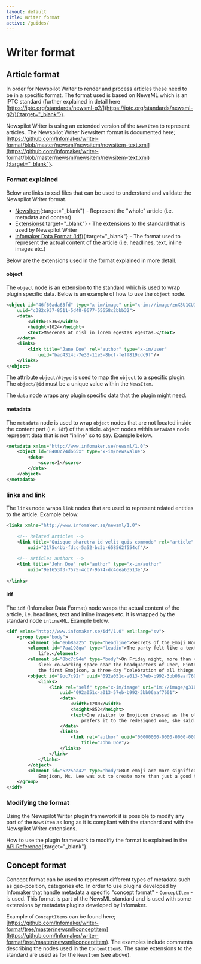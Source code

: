 ```yaml
---
layout: default
title: Writer format
active: /guides/
---
```


# Writer format

## Article format
In order for Newspilot Writer to render and process articles these need to be in a specific format. The format used is based on NewsML which is an IPTC standard (further explained in detail here [https://iptc.org/standards/newsml-g2/](https://iptc.org/standards/newsml-g2/){:target="_blank"}). 

Newspilot Writer is using an extended version of the `NewsItem` to represent articles. The Newspilot Writer NewsItem format is documented here; [https://github.com/Infomaker/writer-format/blob/master/newsml/newsitem/newsitem-text.xml](https://github.com/Infomaker/writer-format/blob/master/newsml/newsitem/newsitem-text.xml){:target="_blank"}.

### Format explained
Below are links to xsd files that can be used to understand and validate the Newspilot Writer format.

- [NewsItem](https://github.com/Infomaker/writer-format/blob/master/validation_service/xsd/Infomaker-NewsItem_ver1.0.xsd){:target="_blank"} - Represent the "whole" article (i.e. metadata and content)
- [Extensions](https://github.com/Infomaker/writer-format/blob/master/validation_service/xsd/Infomaker-NewsML-Extensions_ver1.0.xsd){:target="_blank"} - The extensions to the standard that is used by Newspilot Writer
- [Infomaker Data Format (idf)](https://github.com/Infomaker/writer-format/blob/master/validation_service/xsd/Infomaker-Data-Format_ver1.0.xsd){:target="_blank"} - The format used to represent the actual content of the article (i.e. headlines, text, inline images etc.)

Below are the extensions used in the format explained in more detail.


#### object
The `object` node is an extension to the standard which is used to wrap plugin specific data. Below is an example of how to use the `object` node.

~~~xml
<object id="46f60ada63fd" type="x-im/image" uri="x-im://image/znX8U1CU124n26zu7gb40_jBzSk.jpeg"
    uuid="c382c937-8511-5d48-9677-55658c2bbb32">
    <data>
        <width>1536</width>
        <height>1024</height>
        <text>Maecenas at nisl in lorem egestas egestas.</text>
    </data>
    <links>
        <link title="Jane Doe" rel="author" type="x-im/user" 
        	uuid="bad4314c-7e33-11e5-8bcf-feff819cdc9f"/>
    </links>
</object>
~~~

The attribute `object/@type` is used to map the `object` to a specific plugin. The `object/@id` must be a unique value within the `NewsItem`.

The `data` node wraps any plugin specific data that the plugin might need. 

#### metadata
The `metadata` node is used to wrap `object` nodes that are not located inside the content part (i.e. `idf`) of the article. `object` nodes within `metadata` node represent data that is not "inline" so to say. Example below.

~~~xml
<metadata xmlns="http://www.infomaker.se/newsml/1.0">
    <object id="8400c74d665x" type="x-im/newsvalue">
        <data>
            <score>1</score>
        </data>
    </object>
</metadata>
~~~

### links and link
The `links` node wraps `link` nodes that are used to represent related entities to the article. Example below.

~~~xml
<links xmlns="http://www.infomaker.se/newsml/1.0">
    
    <!-- Related articles -->
    <link title="Quisque pharetra id velit quis commodo" rel="article" type="x-im/article"
        uuid="2175c4bb-fdcc-5a52-bc3b-658562f554cf"/>       
    
    <!-- Articles authors -->
    <link title="John Doe" rel="author" type="x-im/author"
        uuid="9e1653f3-7575-4cb7-9b74-dc4dea63513e"/>
    
</links>
~~~

#### idf
The `idf` (Infomaker Data Format) node wraps the actual content of the article, i.e. headlines, text and inline images etc. It is wrapped by the standard node `inlineXML`. Example below.

~~~xml
<idf xmlns="http://www.infomaker.se/idf/1.0" xml:lang="sv">
    <group type="body">
        <element id="e6b8aa25" type="headline">Secrets of the Emoji World</element>
        <element id="7aa198qw" type="leadin">The party felt like a text-message bubble brought to
            life.</element>
        <element id="8bc7c94e" type="body">On Friday night, more than 400 people gathered here in a
            sleek co-working space near the headquarters of Uber, Pinterest and Airbnb to kick off
            the first Emojicon, a three-day “celebration of all things emoji.” </element>
        <object id="9oc7c92r" uuid="092a051c-a013-57eb-b992-3bb06aaf7601" type="x-im/image">
            <links>
                <link rel="self" type="x-im/image" uri="im://image/g31EiQrY5juw2yOWXoqH8loLQ8Q.jpeg"
                    uuid="092a051c-a013-57eb-b992-3bb06aaf7601">
                    <data>
                        <width>1280</width>
                        <height>852</height>
                        <text>One visitor to Emojicon dressed as the old peach emoji, because she
                            prefers it to the redesigned one, she said.</text>
                    </data>
                    <links>
                        <link rel="author" uuid="00000000-0000-0000-0000-000000000000"
                            title="John Doe"/>
                    </links>
                </link>
            </links>
        </object>
        <element id="5225aa42" type="body">But emoji are more significant than they seem, and with
            Emojicon, Ms. Lee was out to create more than just a good time. </element>
    </group>
</idf>
~~~

### Modifying the format

Using the Newspilot Writer plugin framework it is possible to modify any part of the `NewsItem` as long as it is compliant with the standard and with the Newspilot Writer extensions.

How to use the plugin framework to modifiy the format is explained in the [API Reference]({{site.url}}{{site.baseurl}}/api-reference/){:target="_blank"}.

## Concept format

Concept format can be used to represent different types of metadata such as geo-position, categories etc. In order to 
use plugins developed by Infomaker that handle metadata a specific "concept format" - `ConceptItem` - is used. This
format is part of the NewsML standard and is used with some extensions by metadata plugins developed by Infomaker.

Example of `ConceptItems` can be found here; [https://github.com/Infomaker/writer-format/tree/master/newsml/conceptitem](https://github.com/Infomaker/writer-format/tree/master/newsml/conceptitem).
The examples include comments describing the nodes used in the `ContentItem`s. The same extensions to the standard are
used as for the `NewsItem` (see above).
